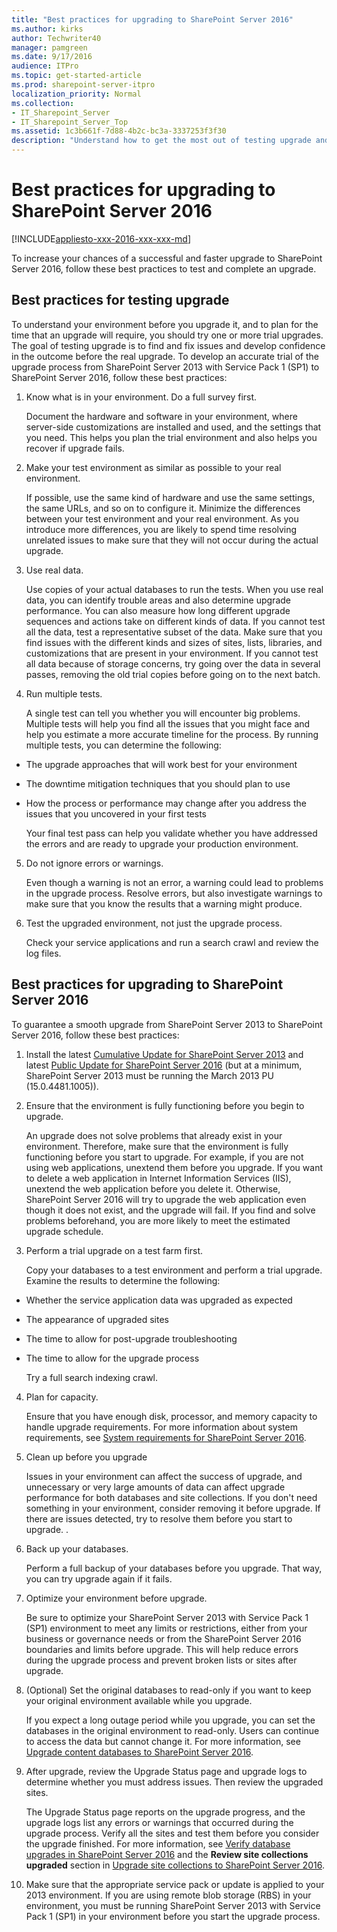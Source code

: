 ```yaml
---
title: "Best practices for upgrading to SharePoint Server 2016"
ms.author: kirks
author: Techwriter40
manager: pamgreen
ms.date: 9/17/2016
audience: ITPro
ms.topic: get-started-article
ms.prod: sharepoint-server-itpro
localization_priority: Normal
ms.collection:
- IT_Sharepoint_Server
- IT_Sharepoint_Server_Top
ms.assetid: 1c3b661f-7d88-4b2c-bc3a-3337253f3f30
description: "Understand how to get the most out of testing upgrade and how to guarantee a successful upgrade to SharePoint Server 2016."
---
```


# Best practices for upgrading to SharePoint Server 2016

[!INCLUDE[appliesto-xxx-2016-xxx-xxx-md](../includes/appliesto-xxx-2016-xxx-xxx-md.md)]
  
To increase your chances of a successful and faster upgrade to SharePoint Server 2016, follow these best practices to test and complete an upgrade.
  
## Best practices for testing upgrade

To understand your environment before you upgrade it, and to plan for the time that an upgrade will require, you should try one or more trial upgrades. The goal of testing upgrade is to find and fix issues and develop confidence in the outcome before the real upgrade. To develop an accurate trial of the upgrade process from SharePoint Server 2013 with Service Pack 1 (SP1) to SharePoint Server 2016, follow these best practices:
  
1. Know what is in your environment. Do a full survey first.
    
    Document the hardware and software in your environment, where server-side customizations are installed and used, and the settings that you need. This helps you plan the trial environment and also helps you recover if upgrade fails. 
    
2. Make your test environment as similar as possible to your real environment.
    
    If possible, use the same kind of hardware and use the same settings, the same URLs, and so on to configure it. Minimize the differences between your test environment and your real environment. As you introduce more differences, you are likely to spend time resolving unrelated issues to make sure that they will not occur during the actual upgrade.
    
3. Use real data.
    
    Use copies of your actual databases to run the tests. When you use real data, you can identify trouble areas and also determine upgrade performance. You can also measure how long different upgrade sequences and actions take on different kinds of data. If you cannot test all the data, test a representative subset of the data. Make sure that you find issues with the different kinds and sizes of sites, lists, libraries, and customizations that are present in your environment. If you cannot test all data because of storage concerns, try going over the data in several passes, removing the old trial copies before going on to the next batch.
    
4. Run multiple tests.
    
    A single test can tell you whether you will encounter big problems. Multiple tests will help you find all the issues that you might face and help you estimate a more accurate timeline for the process. By running multiple tests, you can determine the following:
    
  - The upgrade approaches that will work best for your environment
    
  - The downtime mitigation techniques that you should plan to use
    
  - How the process or performance may change after you address the issues that you uncovered in your first tests
    
    Your final test pass can help you validate whether you have addressed the errors and are ready to upgrade your production environment.
    
5. Do not ignore errors or warnings.
    
    Even though a warning is not an error, a warning could lead to problems in the upgrade process. Resolve errors, but also investigate warnings to make sure that you know the results that a warning might produce.
    
6. Test the upgraded environment, not just the upgrade process.
    
    Check your service applications and run a search crawl and review the log files. 
    
## Best practices for upgrading to SharePoint Server 2016

To guarantee a smooth upgrade from SharePoint Server 2013 to SharePoint Server 2016, follow these best practices:
  
1. Install the latest [Cumulative Update for SharePoint Server 2013](https://docs.microsoft.com/en-us/officeupdates/sharepoint-updates#sharepoint-2013-update-history) and latest [Public Update for SharePoint Server 2016](https://docs.microsoft.com/en-us/officeupdates/sharepoint-updates#sharepoint-2016-update-history) (but at a minimum, SharePoint Server 2013 must be running the March 2013 PU (15.0.4481.1005)).

2. Ensure that the environment is fully functioning before you begin to upgrade.
    
    An upgrade does not solve problems that already exist in your environment. Therefore, make sure that the environment is fully functioning before you start to upgrade. For example, if you are not using web applications, unextend them before you upgrade. If you want to delete a web application in Internet Information Services (IIS), unextend the web application before you delete it. Otherwise, SharePoint Server 2016 will try to upgrade the web application even though it does not exist, and the upgrade will fail. If you find and solve problems beforehand, you are more likely to meet the estimated upgrade schedule.
    
3. Perform a trial upgrade on a test farm first.
    
    Copy your databases to a test environment and perform a trial upgrade. Examine the results to determine the following: 
    
  - Whether the service application data was upgraded as expected
    
  - The appearance of upgraded sites
    
  - The time to allow for post-upgrade troubleshooting
    
  - The time to allow for the upgrade process
    
    Try a full search indexing crawl.
    
4. Plan for capacity.
    
    Ensure that you have enough disk, processor, and memory capacity to handle upgrade requirements. For more information about system requirements, see [System requirements for SharePoint Server 2016](../install/system-requirements-for-sharepoint-server-2016.md). 
    
5. Clean up before you upgrade
    
    Issues in your environment can affect the success of upgrade, and unnecessary or very large amounts of data can affect upgrade performance for both databases and site collections. If you don't need something in your environment, consider removing it before upgrade. If there are issues detected, try to resolve them before you start to upgrade. .
    
6. Back up your databases.
    
    Perform a full backup of your databases before you upgrade. That way, you can try upgrade again if it fails. 
    
7. Optimize your environment before upgrade.
    
    Be sure to optimize your SharePoint Server 2013 with Service Pack 1 (SP1) environment to meet any limits or restrictions, either from your business or governance needs or from the SharePoint Server 2016 boundaries and limits before upgrade. This will help reduce errors during the upgrade process and prevent broken lists or sites after upgrade. 
    
8. (Optional) Set the original databases to read-only if you want to keep your original environment available while you upgrade.
    
    If you expect a long outage period while you upgrade, you can set the databases in the original environment to read-only. Users can continue to access the data but cannot change it. For more information, see [Upgrade content databases to SharePoint Server 2016](upgrade-content-databases.md).
    
9. After upgrade, review the Upgrade Status page and upgrade logs to determine whether you must address issues. Then review the upgraded sites.
    
    The Upgrade Status page reports on the upgrade progress, and the upgrade logs list any errors or warnings that occurred during the upgrade process. Verify all the sites and test them before you consider the upgrade finished. For more information, see [Verify database upgrades in SharePoint Server 2016](verify-upgrade-for-databases.md) and the **Review site collections upgraded** section in [Upgrade site collections to SharePoint Server 2016](upgrade-site-collections.md).
    
10. Make sure that the appropriate service pack or update is applied to your 2013 environment. If you are using remote blob storage (RBS) in your environment, you must be running SharePoint Server 2013 with Service Pack 1 (SP1) in your environment before you start the upgrade process.
    

